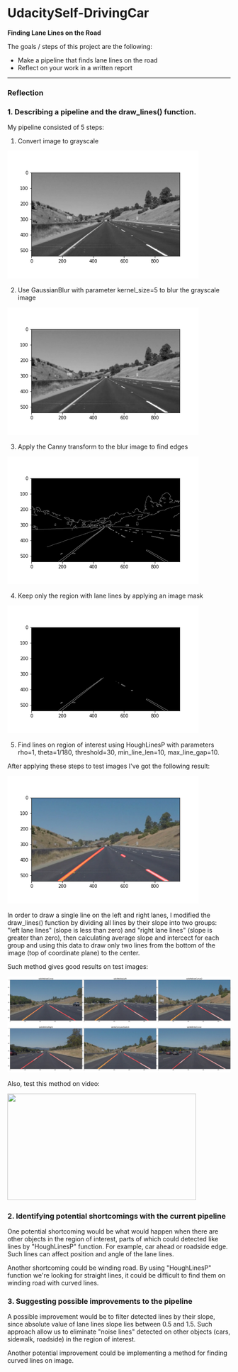 # UdacitySelf-DrivingCar

**Finding Lane Lines on the Road**

The goals / steps of this project are the following:

- Make a pipeline that finds lane lines on the road
- Reflect on your work in a written report

[image2]: ./images_for_report/extrapolated_lines.png "Test my my pipeline on test images"
[image3]: ./images_for_report/test_on_video.gif "Test my my pipeline on test video"

---

### Reflection

### 1. Describing a pipeline and the draw_lines() function.

My pipeline consisted of 5 steps:

1. Convert image to grayscale

![grayscale_image](/images_for_report/gray.png)

2. Use GaussianBlur with parameter kernel_size=5 to blur the grayscale image

![blured_image](/images_for_report/blur.png)

3. Apply the Canny transform to the blur image to find edges

![edges](/images_for_report/edges.png)

4. Keep only the region with lane lines by applying an image mask

![region_of_interest](/images_for_report/region.png)

5. Find lines on region of interest using HoughLinesP with parameters rho=1, theta=1/180, threshold=30, min_line_len=10, max_line_gap=10.

After applying these steps to test images I've got the following result:

![pipeline_result](/images_for_report/image_with_lines.png)

In order to draw a single line on the left and right lanes, I modified the draw_lines() function by dividing all lines by their slope into two groups: "left lane lines" (slope is less than zero) and "right lane lines" (slope is greater than zero), then calculating average slope and intercect for each group and using this data to draw only two lines from the bottom of the image (top of coordinate plane) to the center.

Such method gives good results on test images:

![test on image][image2]

Also, test this method on video:

<img src="./images_for_report/test_on_video.gif" width="426" height="240" />

### 2. Identifying potential shortcomings with the current pipeline

One potential shortcoming would be what would happen when there are other objects in the region of interest, parts of which could detected like lines by "HoughLinesP" function. For example, car ahead or roadside edge. Such lines can affect position and angle of the lane lines.

Another shortcoming could be winding road. By using "HoughLinesP" function we're looking for straight lines, it could be difficult to find them on winding road with curved lines.

### 3. Suggesting possible improvements to the pipeline

A possible improvement would be to filter detected lines by their slope, since absolute value of lane lines slope lies between 0.5 and 1.5. Such approach allow us to eliminate "noise lines" detected on other objects (cars, sidewalk, roadside) in the region of interest.

Another potential improvement could be implementing a method for finding curved lines on image.
